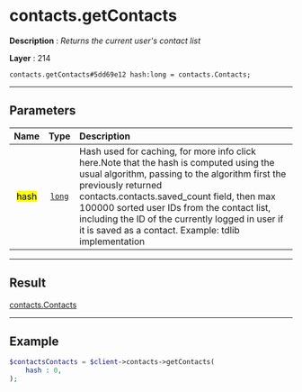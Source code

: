 # contacts.getContacts

**Description** : *Returns the current user&#039;s contact list*

**Layer** : 214

```tl
contacts.getContacts#5dd69e12 hash:long = contacts.Contacts;
```

---

## Parameters

| Name | Type | Description |
| :---: | :---: | :--- |
| <mark>hash</mark> | [`long`](type/long) | Hash used for caching, for more info click here.Note that the hash is computed using the usual algorithm, passing to the algorithm first the previously returned contacts.contacts.saved_count field, then max 100000 sorted user IDs from the contact list, including the ID of the currently logged in user if it is saved as a contact. Example: tdlib implementation |

---

## Result

[contacts.Contacts](type/contacts.Contacts)

---

## Example

```php
$contactsContacts = $client->contacts->getContacts(
	hash : 0,
);
```